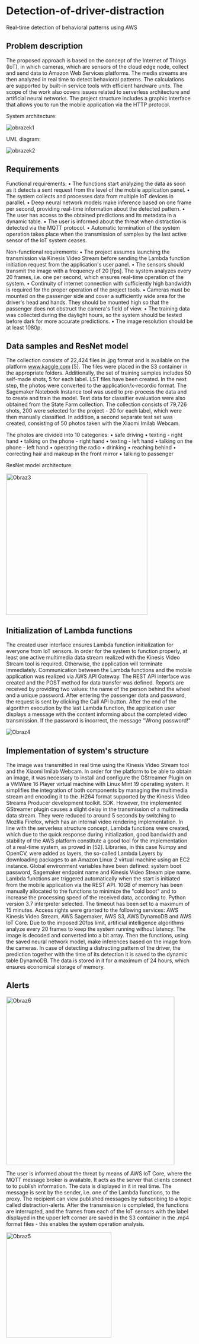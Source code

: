 # Detection-of-driver-distraction
Real-time detection of behavioral patterns using AWS

## Problem description

  The proposed approach is based on the concept of the Internet of Things (IoT), in which cameras, which are sensors of the cloud edge node, collect and send data to Amazon Web Services platforms. The media streams are then analyzed in real time to detect behavioral patterns. The calculations are supported by built-in service tools with efficient hardware units. The scope of the work also covers issues related to serverless architecture and artificial neural networks. The project structure includes a graphic interface that allows you to run the mobile application via the HTTP protocol.
 
System architecture:

![obrazek1](https://user-images.githubusercontent.com/49471079/185388617-9e585ca5-1d36-4da5-bc9e-970e429d5eb9.png)

UML diagram:

![obrazek2](https://user-images.githubusercontent.com/49471079/185389235-de2d09a6-2ba1-4896-b864-24c7802fb722.png)

## Requirements

Functional requirements:
• The functions start analyzing the data as soon as it detects a sent request
from the level of the mobile application panel.
• The system collects and processes data from multiple IoT devices in parallel.
• Deep neural network models make inference based on one frame per second, providing real-time information about the detected pattern.
• The user has access to the obtained predictions and its metadata in a dynamic table.
• The user is informed about the threat when distraction is detected via the MQTT protocol.
• Automatic termination of the system operation takes place when the transmission of samples by the last active sensor of the IoT system ceases.

Non-functional requirements:
• The project assumes launching the transmission via Kinesis Video Stream before sending the Lambda function initiation request from the application's user panel.
• The sensors should transmit the image with a frequency of 20 [fps]. The system analyzes every 20 frames, i.e. one per second, which ensures real-time operation of the system.
• Continuity of internet connection with sufficiently high bandwidth is required for the proper operation of the project tools.
• Cameras must be mounted on the passenger side and cover a sufficiently wide area for the driver's head and hands. They should be mounted high so that the passenger does not obstruct the camera's field of view.
• The training data was collected during the daylight hours, so the system should be tested before dark for more accurate predictions.
• The image resolution should be at least 1080p.

## Data samples and ResNet model

The collection consists of 22,424 files in .jpg format and is available on the platform
www.kaggle.com [5]. The files were placed in the S3 container in the appropriate folders. Additionally, the set of training samples includes 50 self-made shots, 5 for each label.
LST files have been created. In the next step, the photos were converted to the application/x-recordio format. The Sagemaker Notebook Instance tool was used to pre-process the data and to create and train the model.
Test data for classifier evaluation were also obtained from the State Farm collection. The collection consists of 79,726 shots, 200 were selected for the project - 20 for each label, which were then manually classified. In addition, a second separate test set was created, consisting of 50 photos taken with the Xiaomi Imilab Webcam.

The photos are divided into 10 categories:
• safe driving
• texting - right hand
• talking on the phone - right hand
• texting - left hand
• talking on the phone - left hand
• operating the radio
• drinking
• reaching behind
• correcting hair and makeup in the front mirror 
• talking to passenger

ResNet model architecture:

<img width="381" alt="Obraz3" src="https://user-images.githubusercontent.com/49471079/185390628-ffbfd628-c733-40f8-b8ba-023e03acbcaf.png">

## Initialization of Lambda functions

The created user interface ensures Lambda function initialization for everyone
from IoT sensors. In order for the system to function properly, at least one active multimedia data stream realized with the Kinesis Video Stream tool is required.
Otherwise, the application will terminate immediately. Communication between the Lambda functions and the mobile application was realized via AWS API Gateway. The REST API interface was created and the POST method for data transfer was defined. Reports are received by providing two values: the name of the person behind the wheel and a unique password. After entering the passenger data and password, the request is sent by clicking the Call API button. After the end of the algorithm execution by the last Lambda function, the application user displays a message with the content informing about the completed video transmission. If the password is incorrect, the message "Wrong password!"

![Obraz4](https://user-images.githubusercontent.com/49471079/185391314-cbc74e76-b82e-4cad-a5bf-2c2fd98d9e5a.png)

## Implementation of system's structure

The image was transmitted in real time using the Kinesis Video Stream tool and the Xiaomi Imilab Webcam. In order for the platform to be able to obtain an image, it was necessary to install and configure the GStreamer Plugin on a VMWare 16 Player virtual machine with Linux Mint 19 operating system. It simplifies the integration of both components by managing the multimedia stream and encoding it to the .H264 format supported by the Kinesis Video Streams Producer development toolkit. SDK. However, the implemented GStreamer plugin causes a slight delay in the transmission of a multimedia data stream. They were reduced to around 5 seconds by switching to Mozilla Firefox, which has an internal video rendering implementation. In line with the serverless structure concept, Lambda functions were created, which due to the quick response during initialization, good bandwidth and stability of the AWS platform constitute a good tool for the implementation of a real-time system, as proved in [52]. Libraries, in this case Numpy and OpenCV, were added as layers, the so-called Lambda Layers by downloading packages to an Amazon Linux 2 virtual machine using an EC2 instance. Global environment variables have been defined: system boot password, Sagemaker endpoint name and Kinesis Video Stream pipe name. Lambda functions are triggered automatically when the start is initiated
from the mobile application via the REST API. 10GB of memory has been manually allocated to the functions to minimize the "cold boot" and to increase the processing speed of the received data, according to. Python version 3.7 interpreter selected. The timeout has been set to a maximum of 15 minutes. Access rights were granted to the following services: AWS Kinesis Video Stream, AWS Sagemaker, AWS S3, AWS DynamoDB and AWS IoT Core. Due to the imposed 20fps limit, artificial intelligence algorithms analyze every 20 frames to keep the system running without latency. The image is decoded and converted into a bit array. Then the functions, using the saved neural network model, make inferences based on the image from the cameras. In case of detecting a distracting pattern of the driver, the prediction together with the time of its detection it is saved to the dynamic table DynamoDB. The data is stored in it for a maximum of 24 hours, which ensures economical storage of memory.

## Alerts

<img width="454" alt="Obraz6" src="https://user-images.githubusercontent.com/49471079/185391828-a042263c-40c9-409d-addf-7115e5c616f9.png">

The user is informed about the threat by means of AWS IoT Core, where the MQTT message broker is available. It acts as the server that clients connect to to publish information. The data is displayed in it in real time. The message is sent by the sender, i.e. one of the Lambda functions, to the proxy. The recipient can view published messages by subscribing to a topic called distraction-alerts. After the transmission is completed, the functions are interrupted, and the frames from each of the IoT sensors with the label displayed in the upper left corner are saved in the S3 container in the .mp4 format files - this enables the system operation analysis.

<img width="284" alt="Obraz5" src="https://user-images.githubusercontent.com/49471079/185391909-9aa941a0-3420-440f-8ca8-869c5930a6a7.png">

